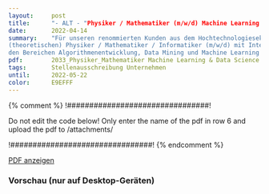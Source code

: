 ```yaml
---
layout:     post
title:      "- ALT - "Physiker / Mathematiker (m/w/d) Machine Learning & Data Science"
date:       2022-04-14
summary:    "Für unseren renommierten Kunden aus dem Hochtechnologiesektor suchen wir regelmäßig einen engagierten
(theoretischen) Physiker / Mathematiker / Informatiker (m/w/d) mit Interesse an herausfordernden Aufgaben in
den Bereichen Algorithmenentwicklung, Data Mining und Machine Learning in einem innovativen Umfeld. Hierbei"
pdf:        2033_Physiker_Mathematiker Machine Learning & Data Science.pdf
tags:       Stellenausschreibung Unternehmen
until:		2022-05-22
color:      E9EFFF
---
```


{% comment %}
!################################!

Do not edit the code below! Only enter the name of the pdf in row 6 and upload the pdf to /attachments/

!################################!
{% endcomment %}

<a class="btn btn-primary" href="{{ site.url }}/attachments/{{page.pdf}}">PDF anzeigen</a>

<h3>Vorschau (nur auf Desktop-Geräten)</h3>
<div class="d-none d-sm-block">
    <object data="{{ site.url }}/attachments/{{page.pdf}}" width="100%" height="1010" type='application/pdf'>
    </object>
</div>
